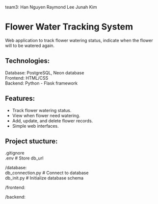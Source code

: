 team3:
Han Nguyen
Raymond Lee
Junah Kim

# Flower Water Tracking System
Web application to track flower watering status, indicate when the flower will to be watered again.

## Technologies:
Database: PostgreSQL, Neon database <br> 
Frontend: HTML/CSS <br>
Backend: Python - Flask framework <br>

## Features:
- Track flower watering status.
- View when flower need watering.
- Add, update, and delete flower records. 
- Simple web interfaces.

## Project stucture:
.gitignore  
.env                        # Store db_url

/database:<br>
    db_connection.py        # Connect to database <br>
    db_init.py              # Initialize database schema <br>
    

/frontend:

/backend: 
